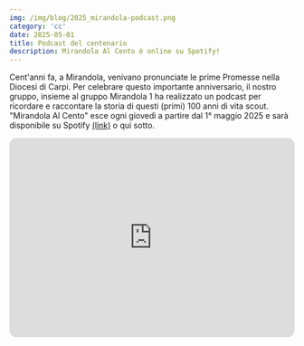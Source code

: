 ```yaml
---
img: /img/blog/2025_mirandola-podcast.png
category: 'cc'
date: 2025-05-01
title: Podcast del centenario
description: Mirandola Al Cento è online su Spotify!
---
```


Cent'anni fa, a Mirandola, venivano pronunciate le prime Promesse nella Diocesi di Carpi. Per celebrare questo importante anniversario, il nostro gruppo, insieme al gruppo Mirandola 1 ha realizzato un podcast per ricordare e raccontare la storia di questi (primi) 100 anni di vita scout. "Mirandola Al Cento" esce ogni giovedì a partire dal 1° maggio 2025 e sarà disponibile su Spotify [(link)](https://open.spotify.com/show/6ntsD9KzQZbKxtClCW2hha?si=50fe155625194aed) o qui sotto.


<iframe style="border-radius:12px" src="https://open.spotify.com/embed/show/6ntsD9KzQZbKxtClCW2hha?utm_source=generator" width="100%" height="352" frameBorder="0" allowfullscreen="" allow="autoplay; clipboard-write; encrypted-media; fullscreen; picture-in-picture" loading="lazy"></iframe>